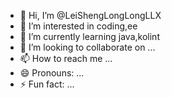 - 👋 Hi, I’m @LeiShengLongLongLLX
- 👀 I’m interested in coding,ee
- 🌱 I’m currently learning java,kolint
- 💞️ I’m looking to collaborate on ...
- 📫 How to reach me ...
- 😄 Pronouns: ...
- ⚡ Fun fact: ...

<!---
LeiShengLongLongLLX/LeiShengLongLongLLX is a ✨ special ✨ repository because its `README.md` (this file) appears on your GitHub profile.
You can click the Preview link to take a look at your changes.
--->
